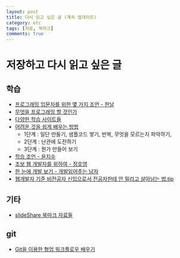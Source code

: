 ```yaml
---
layout: post
title: 다시 읽고 싶은 글 (계속 업데이트)
category: etc
tags: [자료, 북마크]
comments: true
---
```


# 저장하고 다시 읽고 싶은 글


## 학습
- [프로그래밍 입문자를 위한 몇 가지 조언 - 한날](http://blog.hannal.com/2016/01/how-to-study-programming/)
- [무엇을 프로그래밍 할 것인가](http://agile.egloos.com/5854608)
- [다양한 학습 사이트들](https://github.com/honux77/practice/wiki/learn)
- [어려운 것을 쉽게 배우는 방법](http://www.moreagile.net/2016/02/learning-new-stuff.html)
  - 1단계 : 일단 만들기, 샘플코드 쌓기, 반복, 무엇을 모르는지 파악하기,
  - 2단계 : 난관에 도전하기
  - 3단계 : 뭔가 만들어 보기
- [학습 조언 - 윤지수](https://github.com/nigayo/education/blob/master/learning/afterWhite.md)
- [초보 웹 개발자를 위하여 - 정호영](https://github.com/honux77/practice/wiki/web-developer)
- [한 눈에 개발 보기 - 개발읽어주는 남자](https://brunch.co.kr/@imagineer/58)
- [웹개발자 기준 비전공자 신입으로서 전공자한테 안 밀리고 살아남는 법.tip](http://okky.kr/article/372485)

## 기타
- [slideShare 북마크 자료들](https://www.slideshare.net/HyunjooLEE38/clipboards/read-again)

## git
- [Git을 이용한 협업 워크플로우 배우기](http://blog.appkr.kr/learn-n-think/comparing-workflows/)
